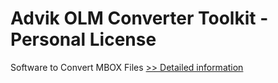 # Advik OLM Converter Toolkit - Personal License
Software to Convert MBOX Files
[>> Detailed information](https://secure.shareit.com/shareit/product.html?productid=300808475&affiliateid=200057808)